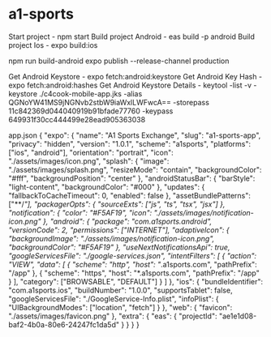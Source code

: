 # a1-sports

Start project - npm start
Build project Android - eas build -p android
Build project Ios - expo build:ios

npm run build-android
expo publish --release-channel production

Get Android Keystore - expo fetch:android:keystore
Get Android Key Hash - expo fetch:android:hashes
Get Android Keystore Details - keytool -list -v -keystore ./c4cook-mobile-app.jks -alias QGNoYW41MS9jNGNvb2stbW9iaWxlLWFwcA== -storepass 11c842369d044040919b91bfade77760 -keypass 649931f30cc444499e28ead905363038


app.json
{
  "expo": {
    "name": "A1 Sports Exchange",
    "slug": "a1-sports-app",
    "privacy": "hidden",
    "version": "1.0.1",
    "scheme": "a1sports",
    "platforms": ["ios", "android"],
    "orientation": "portrait",
    "icon": "./assets/images/icon.png",
    "splash": {
      "image": "./assets/images/splash.png",
      "resizeMode": "contain",
      "backgroundColor": "#fff",
      "backgroundPosition": "center"
    },
    "androidStatusBar": {
      "barStyle": "light-content",
      "backgroundColor": "#000"
    },
    "updates": {
      "fallbackToCacheTimeout": 0,
      "enabled": false
    },
    "assetBundlePatterns": ["**/*"],
    "packagerOpts": {
      "sourceExts": ["js", "ts", "tsx", "jsx"]
    },
    "notification": {
      "color": "#F5AF19",
      "icon": "./assets/images/notification-icon.png"
    },
    "android": {
      "package": "com.a1sports.android",
      "versionCode": 2,
      "permissions": ["INTERNET"],
      "adaptiveIcon": {
        "backgroundImage": "./assets/images/notification-icon.png",
        "backgroundColor": "#F5AF19"
      },
      "useNextNotificationsApi": true,
      "googleServicesFile": "./google-services.json",
      "intentFilters": [
        {
          "action": "VIEW",
          "data": [
            {
              "scheme": "http",
              "host": "*.a1sports.com",
              "pathPrefix": "/app"
            },
            {
              "scheme": "https",
              "host": "*.a1sports.com",
              "pathPrefix": "/app"
            }
          ],
          "category": ["BROWSABLE", "DEFAULT"]
        }
      ]
    },
    "ios": {
      "bundleIdentifier": "com.a1sports.ios",
      "buildNumber": "1.0.0",
      "supportsTablet": false,
      "googleServicesFile": "./GoogleService-Info.plist",
      "infoPlist": {
        "UIBackgroundModes": ["location", "fetch"]
      }
    },
    "web": {
      "favicon": "./assets/images/favicon.png"
    },
    "extra": {
      "eas": {
        "projectId": "ae1e1d08-baf2-4b0a-80e6-24247fc1da5d"
      }
    }
  }
}

